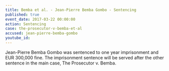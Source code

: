 ```yaml
---
title: Bemba et al. - Jean-Pierre Bemba Gombo - Sentencing
published: true
event_date: 2017-03-22 00:00:00
action: Sentencing
case: the-prosecutor-v-bemba-et-al
accused: jean-pierre-bemba-gombo
youtube_id:
---
```



Jean-Pierre Bemba Gombo was sentenced to one year imprisonment and EUR 300,000 fine. The imprisonment sentence will be served after the other sentence in the main case, The Prosecutor v. Bemba.